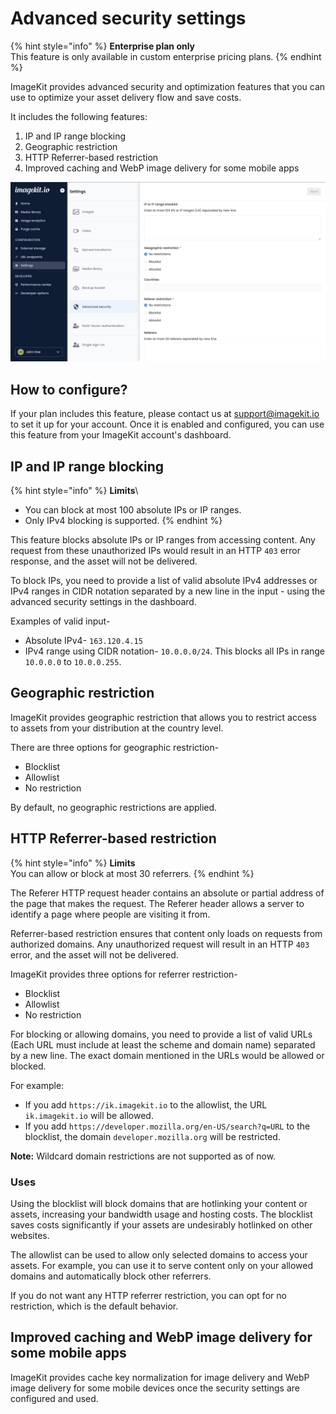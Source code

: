 # Advanced security settings

{% hint style="info" %}
**Enterprise plan only**\
This feature is only available in custom enterprise pricing plans.
{% endhint %}

ImageKit provides advanced security and optimization features that you can use to optimize your asset delivery flow and save costs.

It includes the following features:
1. IP and IP range blocking
2. Geographic restriction
3. HTTP Referrer-based restriction
4. Improved caching and WebP image delivery for some mobile apps

![Advanced security settings in ImageKit's dashboard](<../.gitbook/assets/advanced-security-settings.png>)

## How to configure?

If your plan includes this feature, please contact us at support@imagekit.io to set it up for your account. Once it is enabled and configured, you can use this feature from your ImageKit account's dashboard.

## IP and IP range blocking

{% hint style="info" %}
**Limits**\
- You can block at most 100 absolute IPs or IP ranges.
- Only IPv4 blocking is supported.
{% endhint %}

This feature blocks absolute IPs or IP ranges from accessing content. Any request from these unauthorized IPs would result in an HTTP `403` error response, and the asset will not be delivered.

To block IPs, you need to provide a list of valid absolute IPv4 addresses or IPv4 ranges in CIDR notation separated by a new line in the input - using the advanced security settings in the dashboard.

Examples of valid input- 
- Absolute IPv4- `163.120.4.15`
- IPv4 range using CIDR notation- `10.0.0.0/24`. This blocks all IPs in range `10.0.0.0` to `10.0.0.255`.

## Geographic restriction

ImageKit provides geographic restriction that allows you to restrict access to assets from your distribution at the country level.

There are three options for geographic restriction-

- Blocklist
- Allowlist
- No restriction

By default, no geographic restrictions are applied.

## HTTP Referrer-based restriction

{% hint style="info" %}
**Limits**\
You can allow or block at most 30 referrers.
{% endhint %}

The Referer HTTP request header contains an absolute or partial address of the page that makes the request. The Referer header allows a server to identify a page where people are visiting it from.

Referrer-based restriction ensures that content only loads on requests from authorized domains. Any unauthorized request will result in an HTTP `403` error, and the asset will not be delivered.

ImageKit provides three options for referrer restriction-

- Blocklist 
- Allowlist
- No restriction

For blocking or allowing domains, you need to provide a list of valid URLs (Each URL must include at least the scheme and domain name) separated by a new line. The exact domain mentioned in the URLs would be allowed or blocked.

For example:
- If you add `https://ik.imagekit.io` to the allowlist, the URL `ik.imagekit.io` will be allowed.
- If you add `https://developer.mozilla.org/en-US/search?q=URL` to the blocklist, the domain `developer.mozilla.org` will be restricted.

**Note:** Wildcard domain restrictions are not supported as of now.

### Uses
Using the blocklist will block domains that are hotlinking your content or assets, increasing your bandwidth usage and hosting costs. The blocklist saves costs significantly if your assets are undesirably hotlinked on other websites.

The allowlist can be used to allow only selected domains to access your assets. For example, you can use it to serve content only on your allowed domains and automatically block other referrers.

If you do not want any HTTP referrer restriction, you can opt for no restriction, which is the default behavior.

## Improved caching and WebP image delivery for some mobile apps

ImageKit provides cache key normalization for image delivery and WebP image delivery for some mobile devices once the security settings are configured and used.
